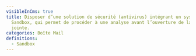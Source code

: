 ```yaml
---
visibleInCms: true
title: Disposer d’une solution de sécurité (antivirus) intégrant un système de
  Sandbox, qui permet de procéder à une analyse avant l’ouverture de la pièce
  jointe.
categories: Boîte Mail
definitions:
  - Sandbox
---
```

